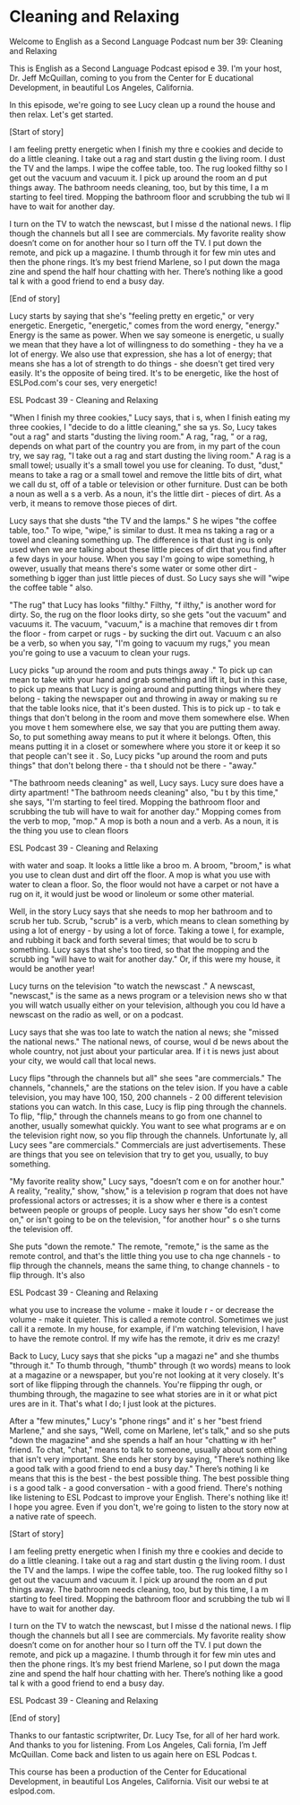 # Cleaning and Relaxing

Welcome to English as a Second Language Podcast num ber 39: Cleaning and Relaxing

This is English as a Second Language Podcast episod e 39. I'm your host, Dr. Jeff McQuillan, coming to you from the Center for E ducational Development, in beautiful Los Angeles, California.

In this episode, we're going to see Lucy clean up a round the house and then relax. Let's get started.

[Start of story]

I am feeling pretty energetic when I finish my thre e cookies and decide to do a little cleaning.  I take out a rag and start dustin g the living room.  I dust the TV and the lamps.  I wipe the coffee table, too.  The rug looked filthy so I get out the vacuum and vacuum it.  I pick up around the room an d put things away.  The bathroom needs cleaning, too, but by this time, I a m starting to feel tired. Mopping the bathroom floor and scrubbing the tub wi ll have to wait for another day.

I turn on the TV to watch the newscast, but I misse d the national news.  I flip though the channels but all I see are commercials.  My favorite reality show doesn’t come on for another hour so I turn off the TV.  I put down the remote, and pick up a magazine.  I thumb through it for few min utes and then the phone rings. It’s my best friend Marlene, so I put down the maga zine and spend the half hour chatting with her.  There’s nothing like a good tal k with a good friend to end a busy day.

[End of story]

Lucy starts by saying that she's "feeling pretty en ergetic," or very energetic. Energetic, "energetic," comes from the word energy,  "energy."  Energy is the same as power.  When we say someone is energetic, u sually we mean that they have a lot of willingness to do something - they ha ve a lot of energy.  We also use that expression, she has a lot of energy; that means she has a lot of strength to do things - she doesn't get tired very easily.  It's the opposite of being tired.  It's to be energetic, like the host of ESLPod.com's cour ses, very energetic!

ESL Podcast 39 - Cleaning and Relaxing

"When I finish my three cookies," Lucy says, that i s, when I finish eating my three cookies, I "decide to do a little cleaning," she sa ys.  So, Lucy takes "out a rag" and starts "dusting the living room."  A rag, "rag, " or a rag, depends on what part of the country you are from, in my part of the coun try, we say rag, "I take out a rag and start dusting the living room."  A rag is a  small towel; usually it's a small towel you use for cleaning.  To dust, "dust," means  to take a rag or a small towel and remove the little bits of dirt, what we call du st, off of a table or television or other furniture.  Dust can be both a noun as well a s a verb.  As a noun, it's the little dirt - pieces of dirt.  As a verb, it means to remove those pieces of dirt.

Lucy says that she dusts "the TV and the lamps."  S he wipes "the coffee table, too."  To wipe, "wipe," is similar to dust.  It mea ns taking a rag or a towel and cleaning something up.  The difference is that dust ing is only used when we are talking about these little pieces of dirt that you find after a few days in your house.  When you say I'm going to wipe something, h owever, usually that means there's some water or some other dirt - something b igger than just little pieces of dust.  So Lucy says she will "wipe the coffee table " also.

"The rug" that Lucy has looks "filthy."  Filthy, "f ilthy," is another word for dirty.  So, the rug on the floor looks dirty, so she gets "out the vacuum" and vacuums it. The vacuum, "vacuum," is a machine that removes dir t from the floor - from carpet or rugs - by sucking the dirt out.  Vacuum c an also be a verb, so when you say, "I'm going to vacuum my rugs," you mean you're  going to use a vacuum to clean your rugs.

Lucy picks "up around the room and puts things away ."  To pick up can mean to take with your hand and grab something and lift it,  but in this case, to pick up means that Lucy is going around and putting things where they belong - taking the newspaper out and throwing in away or making su re that the table looks nice, that it's been dusted.  This is to pick up - to tak e things that don't belong in the room and move them somewhere else.  When you move t hem somewhere else, we say that you are putting them away.  So, to put something away means to put it where it belongs.  Often, this means putting it in a closet or somewhere where you store it or keep it so that people can't see it .  So, Lucy picks "up around the room and puts things" that don't belong there - tha t should not be there - "away."

"The bathroom needs cleaning" as well, Lucy says.  Lucy sure does have a dirty apartment!  "The bathroom needs cleaning" also, "bu t by this time," she says, "I'm starting to feel tired.  Mopping the bathroom floor and scrubbing the tub will have to wait for another day."  Mopping comes from the verb to mop, "mop."  A mop is both a noun and a verb.  As a noun, it is the thing you use to clean floors

ESL Podcast 39 - Cleaning and Relaxing

with water and soap.  It looks a little like a broo m.  A broom, "broom," is what you use to clean dust and dirt off the floor.  A mop is  what you use with water to clean a floor.  So, the floor would not have a carpet or not have a rug on it, it would just be wood or linoleum or some other material.

Well, in the story Lucy says that she needs to mop her bathroom and to scrub her tub.  Scrub, "scrub" is a verb, which means to clean something by using a lot of energy - by using a lot of force.  Taking a towe l, for example, and rubbing it back and forth several times; that would be to scru b something.  Lucy says that she's too tired, so that the mopping and the scrubb ing "will have to wait for another day."  Or, if this were my house, it would be another year!

Lucy turns on the television "to watch the newscast ."  A newscast, "newscast," is the same as a news program or a television news sho w that you will watch usually either on your television, although you cou ld have a newscast on the radio as well, or on a podcast.

Lucy says that she was too late to watch the nation al news; she "missed the national news."  The national news, of course, woul d be news about the whole country, not just about your particular area.  If i t is news just about your city, we would call that local news.

Lucy flips "through the channels but all" she sees "are commercials."  The channels, "channels," are the stations on the telev ision.  If you have a cable television, you may have 100, 150, 200 channels - 2 00 different television stations you can watch.  In this case, Lucy is flip ping through the channels.  To flip, "flip," through the channels means to go from  one channel to another, usually somewhat quickly.  You want to see what programs ar e on the television right now, so you flip through the channels.  Unfortunate ly, all Lucy sees "are commercials."  Commercials are just advertisements.   These are things that you see on television that try to get you, usually, to buy something.

"My favorite reality show," Lucy says, "doesn’t com e on for another hour."  A reality, "reality," show, "show," is a television p rogram that does not have professional actors or actresses; it is a show wher e there is a contest between people or groups of people.  Lucy says her show "do esn't come on," or isn't going to be on the television, "for another hour" s o she turns the television off.

She puts "down the remote."  The remote, "remote," is the same as the remote control, and that's the little thing you use to cha nge channels - to flip through the channels, means the same thing, to change channels - to flip through.  It's also

ESL Podcast 39 - Cleaning and Relaxing

what you use to increase the volume - make it loude r - or decrease the volume - make it quieter.  This is called a remote control.  Sometimes we just call it a remote.  In my house, for example, if I'm watching television, I have to have the remote control.  If my wife has the remote, it driv es me crazy!

Back to Lucy, Lucy says that she picks "up a magazi ne" and she thumbs "through it."  To thumb through, "thumb" through (t wo words) means to look at a magazine or a newspaper, but you're not looking at it very closely.  It's sort of like flipping through the channels.  You're flipping thr ough, or thumbing through, the magazine to see what stories are in it or what pict ures are in it.  That's what I do; I just look at the pictures.

After a "few minutes," Lucy's "phone rings" and it' s her "best friend Marlene," and she says, "Well, come on Marlene, let's talk," and so she puts "down the magazine" and she spends a half an hour "chatting w ith her" friend.  To chat, "chat," means to talk to someone, usually about som ething that isn't very important.  She ends her story by saying, "There’s nothing like a good talk with a good friend to end a busy day."  There’s nothing li ke means that this is the best - the best possible thing.  The best possible thing i s a good talk - a good conversation - with a good friend.  There's nothing  like listening to ESL Podcast to improve your English.  There's nothing like it!  I hope you agree.  Even if you don't, we're going to listen to the story now at a native rate of speech.

[Start of story]

I am feeling pretty energetic when I finish my thre e cookies and decide to do a little cleaning.  I take out a rag and start dustin g the living room.  I dust the TV and the lamps.  I wipe the coffee table, too.  The rug looked filthy so I get out the vacuum and vacuum it.  I pick up around the room an d put things away.  The bathroom needs cleaning, too, but by this time, I a m starting to feel tired. Mopping the bathroom floor and scrubbing the tub wi ll have to wait for another day.

I turn on the TV to watch the newscast, but I misse d the national news.  I flip though the channels but all I see are commercials.  My favorite reality show doesn’t come on for another hour so I turn off the TV.  I put down the remote, and pick up a magazine.  I thumb through it for few min utes and then the phone rings. It’s my best friend Marlene, so I put down the maga zine and spend the half hour chatting with her.  There’s nothing like a good tal k with a good friend to end a busy day.

ESL Podcast 39 - Cleaning and Relaxing

[End of story]

Thanks to our fantastic scriptwriter, Dr. Lucy Tse,  for all of her hard work. And thanks to you for listening. From Los Angeles, Cali fornia, I’m Jeff McQuillan. Come back and listen to us again here on ESL Podcas t.

This course has been a production of the Center for  Educational Development, in beautiful Los Angeles, California.  Visit our websi te at eslpod.com.



